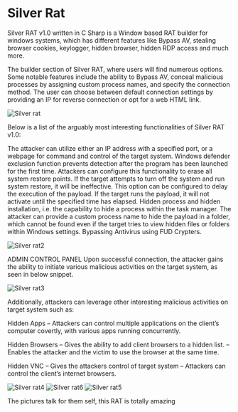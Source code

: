 # **Silver Rat**

Silver RAT v1.0 written in C Sharp is a Window based RAT builder for windows systems, which has different features like Bypass AV, stealing browser cookies, keylogger, hidden browser, hidden RDP access and much more.



The builder section of Silver RAT, where users will find numerous options. Some notable features include the ability to Bypass AV, conceal malicious processes by assigning custom process names, and specify the connection method. The user can choose between default connection settings by providing an IP for reverse connection or opt for a web HTML link.

![Silver rat](https://github.com/user-attachments/assets/b7694a80-2c2d-42d4-a489-c288a0a2aa11)

Below is a list of the arguably most interesting functionalities of Silver RAT v1.0:

The attacker can utilize either an IP address with a specified port, or a webpage for command and control of the target system.
Windows defender exclusion function prevents detection after the program has been launched for the first time.
Attackers can configure this functionality to erase all system restore points. If the target attempts to turn off the system and run system restore, it will be ineffective.
This option can be configured to delay the execution of the payload. If the target runs the payload, it will not activate until the specified time has elapsed.
Hidden process and hidden installation, i.e. the capability to hide a process within the task manager. The attacker can provide a custom process name to hide the payload in a folder, which cannot be found even if the target tries to view hidden files or folders within Windows settings.
Bypassing Antivirus using FUD Crypters.

![Silver rat2](https://github.com/user-attachments/assets/54e9af50-e2b5-49a2-a3d1-a3f0d6c2304e)



ADMIN CONTROL PANEL
Upon successful connection, the attacker gains the ability to initiate various malicious activities on the target system, as seen in below snippet.


![Silver rat3](https://github.com/user-attachments/assets/2ce518ed-38cf-4a13-a332-c9d60cfbf775)


Additionally, attackers can leverage other interesting malicious activities on target system such as:

Hidden Apps
– Attackers can control multiple applications on the client’s computer covertly, with various apps running concurrently.

Hidden Browsers
– Gives the ability to add client browsers to a hidden list.
– Enables the attacker and the victim to use the browser at the same time.

Hidden VNC
– Gives the attackers control of target system
– Attackers can control the client’s internet browsers.


![Silver rat4](https://github.com/user-attachments/assets/b78f7f41-7c7f-4ef9-92ee-07fbd15d8efe)
![Silver rat6](https://github.com/user-attachments/assets/9401f0c3-2814-480a-917d-91cab113c2e2)
![Silver rat5](https://github.com/user-attachments/assets/9d0ee876-30f3-48ae-a462-30425f98e675)

The pictures talk for them self, this RAT is totally amazing

